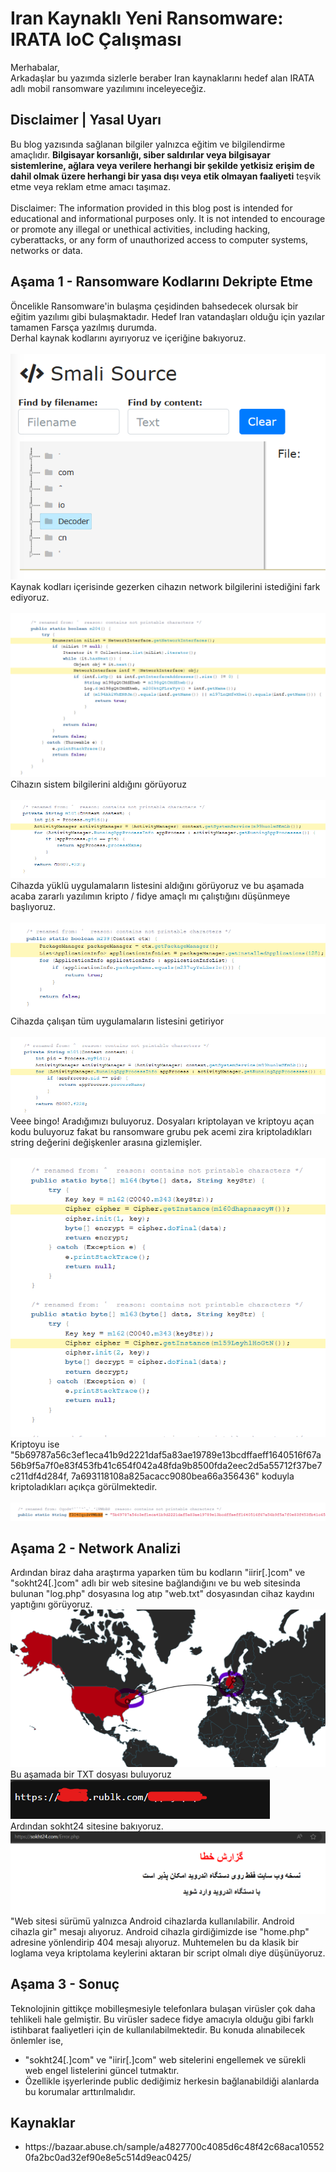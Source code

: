 # Iran Kaynaklı Yeni Ransomware: IRATA IoC Çalışması
<p>
    Merhabalar,<br>
    Arkadaşlar bu yazımda sizlerle beraber Iran kaynaklarını hedef alan IRATA adlı mobil ransomware yazılımını inceleyeceğiz.
</p>

## Disclaimer | Yasal Uyarı
<p>
  Bu blog yazısında sağlanan bilgiler yalnızca eğitim ve bilgilendirme amaçlıdır. <b>Bilgisayar korsanlığı, siber saldırılar veya bilgisayar sistemlerine, ağlara veya verilere herhangi bir şekilde yetkisiz erişim de dahil olmak üzere herhangi bir yasa dışı veya etik olmayan faaliyeti</b> teşvik etme veya reklam etme amacı taşımaz.
<br><br>
  Disclaimer: The information provided in this blog post is intended for educational and informational purposes only. It is not intended to encourage or promote any illegal or unethical activities, including hacking, cyberattacks, or any form of unauthorized access to computer systems, networks or data.
</p>

## Aşama 1 - Ransomware Kodlarını Dekripte Etme
<p>
    Öncelikle Ransomware'in bulaşma çeşidinden bahsedecek olursak bir eğitim yazılımı gibi bulaşmaktadır. Hedef Iran vatandaşları olduğu için yazılar tamamen Farsça yazılmış durumda.<br>
    Derhal kaynak kodlarını ayırıyoruz ve içeriğine bakıyoruz.
    <br><br>
    <img src="smali.png" />
    <br>
    Kaynak kodları içerisinde gezerken cihazın network bilgilerini istediğini fark ediyoruz.
    <br><br>
    <img src="netw.png" />
    <br>
    Cihazın sistem bilgilerini aldığını görüyoruz
    <br><br>
    <img src="devinfo.png" />
    <br>
    Cihazda yüklü uygulamaların listesini aldığını görüyoruz ve bu aşamada acaba zararlı yazılımın kripto / fidye amaçlı mı çalıştığını düşünmeye başlıyoruz.
    <br><br>
    <img src="installedapps.png" />
    <br>
    Cihazda çalışan tüm uygulamaların listesini getiriyor
    <br><br>
    <img src="runningapps.png" />
    <br>
    Veee bingo! Aradığımızı buluyoruz. Dosyaları kriptolayan ve kriptoyu açan kodu buluyoruz fakat bu ransomware grubu pek acemi zira kriptoladıkları string değerini değişkenler arasına gizlemişler.
    <br><br>
    <img src="crypt_decrypt.png" />
    <br>
    Kriptoyu ise "5b69787a56c3ef1eca41b9d2221daf5a83ae19789e13bcdffaeff1640516f67a56b9f5a7f0e83f453fb41c654f042a48fda9b8500fda2eec2d5a55712f37be7c211df4d284f, 7a693118108a825acacc9080bea66a356436" koduyla kriptoladıkları açıkça görülmektedir.
    <br><br>
    <img src="key.png" />
    <br>
</p>

## Aşama 2 - Network Analizi
<p>
    Ardından biraz daha araştırma yaparken tüm bu kodların "iirir[.]com" ve "sokht24[.]com" adlı bir web sitesine bağlandığını ve bu web sitesinda bulunan "log.php" dosyasına log atıp "web.txt" dosyasından cihaz kaydını yaptığını görüyoruz.
    <br>
    <img src="netmap.png" />
    <br>
    Bu aşamada bir TXT dosyası buluyoruz
    <br>
    <img src="textfile.png" />
    <br>
    Ardından sokht24 sitesine bakıyoruz. 
    <br>
    <img src="website.png" />
    <br>
    "Web sitesi sürümü yalnızca Android cihazlarda kullanılabilir. Android cihazla gir" mesajı alıyoruz.
    Android cihazla girdiğimizde ise "home.php" adresine yönlendirip 404 mesajı alıyoruz. Muhtemelen bu da klasik bir loglama veya kriptolama keylerini aktaran bir script olmalı diye düşünüyoruz.
</p>

## Aşama 3 - Sonuç
<p>
Teknolojinin gittikçe mobilleşmesiyle telefonlara bulaşan virüsler çok daha tehlikeli hale gelmiştir. Bu virüsler sadece fidye amacıyla olduğu gibi farklı istihbarat faaliyetleri için de kullanılabilmektedir.
Bu konuda alınabilecek önlemler ise,
<ul>
    <li>"sokht24[.]com" ve "iirir[.]com" web sitelerini engellemek ve sürekli web engel listelerini güncel tutmaktır.</li>
    <li>Özellikle işyerlerinde public dediğimiz herkesin bağlanabildiği alanlarda bu korumalar arttırılmalıdır.</li>
</ul>
</p>

## Kaynaklar
<ul>
    <li>https://bazaar.abuse.ch/sample/a4827700c4085d6c48f42c68aca105520fa2bc0ad32ef90e8e5c514d9eac0425/</li>
</ul>
